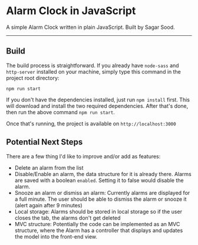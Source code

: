 Alarm Clock in JavaScript
===================


A simple Alarm Clock written in plain JavaScript. Built by Sagar Sood.

----------


Build
-------------

The build process is straightforward. If you already have `node-sass` and `http-server` installed on your machine, simply type this command in the project root directory:
```
npm run start
```

If you don't have the dependencies installed, just run `npm install` first. This will download and install the two required dependencies. After that's done, then run the above command `npm run start`.

Once that's running, the project is available on `http://localhost:3000`

Potential Next Steps
-------------
There are a few thing I'd like to improve and/or add as features:
* Delete an alarm from the list
* Disable/Enable an alarm, the data structure for it is already there. Alarms are saved with a boolean `enabled`. Setting it to false would disable the alarm.
* Snooze an alarm or dismiss an alarm: Currently alarms are displayed for a full minute. The user should be able to dismiss the alarm or snooze it (alert again after 9 minutes)
* Local storage: Alarms should be stored in local storage so if the user closes the tab, the alarms don't get deleted
* MVC structure: Potentially the code can be implemented as an MVC structure, where the Alarm has a controller that displays and updates the model into the front-end view.
